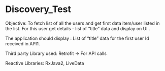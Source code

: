 # Discovery_Test

Objective:
To fetch list of all the users and get first data item/user listed in the list. For this user get details - list of “title” data and display on UI .

The application should display  :
List of “title” data for the first user Id received in API1.

Third party Library used:
Retrofit -> For API calls

Reactive Libraries:
RxJava2,
LiveData
